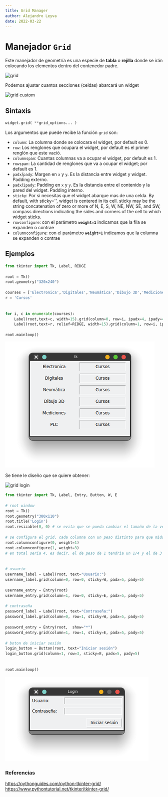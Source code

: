 ```yaml
---
title: Grid Manager
author: Alejandro Leyva
date: 2022-03-22
---
```


# Manejador `Grid`

Este manejador de geometría es una especie de **tabla** o **rejilla** donde se irán colocando los elementos dentro del contenedor padre. 

![grid](https://www.pythontutorial.net/wp-content/uploads/2021/01/Tkinter-grid-Grid-Geometry.png)

Podemos ajustar cuantos secciones (celdas) abarcará un widget

![grid custom](https://www.pythontutorial.net/wp-content/uploads/2021/01/Tkinter-grid-columnspan-rowspan.png)

## Sintaxis

```python
widget.grid( **grid_options... )
```
Los argumentos que puede recibe la función `grid` son:

- `column`: La columna donde se colocara el widget, por default es 0.
- `row`: Los renglones que ocupara el widget, por default es el primer renglón que este vació.
- `columnspan`: Cuantas columnas va a ocupar el widget, por default es 1.
- `rowspan`: La cantidad de renglones que va a ocupar el widget; por default es 1.
- `padx`/`pady`: Margen en `x` y `y`. Es la distancia entre widget y widget. Padding externo.
- `padx`/`ipady`: Padding en `x` y `y`. Es la distancia entre el contenido y la pared del widget. Padding interno.
- `sticky`: Por si necesitas que el widget abarque mas de una celda. By default, with sticky='', widget is centered in its cell. sticky may be the string concatenation of zero or more of N, E, S, W, NE, NW, SE, and SW, compass directions indicating the sides and corners of the cell to which widget sticks.
- `rowconfigure`:  con el parámetro **`weight=1`** indicamos que la fila se expanden o contrae
- `columnconfigure`: con el parámetro **`weight=1`** indicamos que la columna se expanden o contrae


## Ejemplos

```python
from tkinter import Tk, Label, RIDGE

root = Tk()
root.geometry("320x240")

courses = ['Electronica','Digitales','Neumática','Dibujo 3D','Mediciones','PLC'] 
r = 'Cursos' 


for i, c in enumerate(courses):
    Label(root,text=c, width=15).grid(column=0, row=i, ipadx=4, ipady=4, padx=4, pady=4)
    Label(root,text=r, relief=RIDGE, width=15).grid(column=1, row=i, ipadx=4, ipady=4, padx=4, pady=4)

root.mainloop()
``` 
![grid](img/grid_course.png)


Se tiene le diseño que se quiere obtener:

![grid login](https://www.pythontutorial.net/wp-content/uploads/2020/11/Tkinter-Grid-row-and-column-configruation.png)

```python
from tkinter import Tk, Label, Entry, Button, W, E

# root window
root = Tk()
root.geometry("300x110")
root.title('Login')
root.resizable(0, 0) # se evita que se pueda cambiar el tamaño de la ventana

# se configura el grid, cada columna con un peso distinto para que midan en proporcion, se definen 2 columnas
root.columnconfigure(0, weight=1)
root.columnconfigure(1, weight=3)
# en total seria 4, es decir, el de peso de 1 tendria un 1/4 y el de 3 tendria 3/4 del espacio


# usuario
username_label = Label(root, text="Usuario:")
username_label.grid(column=0, row=0, sticky=W, padx=5, pady=5)

username_entry = Entry(root)
username_entry.grid(column=1, row=0, sticky=E, padx=5, pady=5)

# contraseña
password_label = Label(root, text="Contraseña:")
password_label.grid(column=0, row=1, sticky=W, padx=5, pady=5)

password_entry = Entry(root,  show="*")
password_entry.grid(column=1, row=1, sticky=E, padx=5, pady=5)

# boton de iniciar sesión
login_button = Button(root, text="Iniciar sesión")
login_button.grid(column=1, row=3, sticky=E, padx=5, pady=5)


root.mainloop()
```

![grid_login](img/grid_login.png)

### Referencias

https://pythonguides.com/python-tkinter-grid/
https://www.pythontutorial.net/tkinter/tkinter-grid/